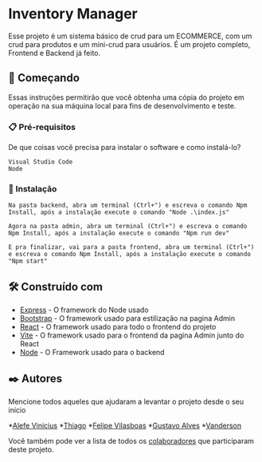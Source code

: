 # Inventory Manager

Esse projeto é um sistema básico de crud para um ECOMMERCE, com um crud para produtos e um mini-crud para usuários. É um projeto completo, Frontend e Backend já feito.

## 🚀 Começando

Essas instruções permitirão que você obtenha uma cópia do projeto em operação na sua máquina local para fins de desenvolvimento e teste.

### 📋 Pré-requisitos

De que coisas você precisa para instalar o software e como instalá-lo?

```
Visual Studio Code
Node
```

### 🔧 Instalação
```
Na pasta backend, abra um terminal (Ctrl+") e escreva o comando Npm Install, após a instalação execute o comando "Node .\index.js"
```

```
Agora na pasta admin, abra um terminal (Ctrl+") e escreva o comando Npm Install, após a instalação execute o comando "Npm run dev"

E pra finalizar, vai para a pasta frontend, abra um terminal (Ctrl+") e escreva o comando Npm Install, após a instalação execute o comando "Npm start"
```

## 🛠️ Construído com


* [Express](https://expressjs.com/pt-br/) - O framework do Node usado
* [Bootstrap](https://getbootstrap.com) - O framework usado para estilização na pagina Admin
* [React](https://react.dev) - O framework usado para todo o frontend do projeto
* [Vite](https://vitejs.dev) - O framework usado para o frontend da pagina Admin junto do React
* [Node](https://nodejs.org/en) - O Framework usado para o backend

## ✒️ Autores

Mencione todos aqueles que ajudaram a levantar o projeto desde o seu início

*[Alefe Vinicius](https://github.com/Jsn0770)
*[Thiago](https://github.com/ThiagoLSV)
*[Felipe Vilasboas](https://github.com/FelipeVilas)
*[Gustavo Alves](https://github.com/GustaLVS)
*[Vanderson](https://github.com/VanGogh201)

Você também pode ver a lista de todos os [colaboradores](https://github.com/Jsn0770/inventorymanager/graphs/contributors) que participaram deste projeto.
